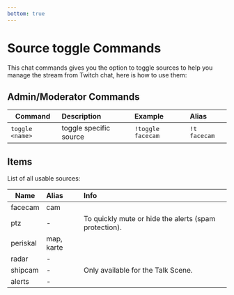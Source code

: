 ```yaml
---
bottom: true
---
```


# Source toggle Commands

This chat commands gives you the option to toggle sources to help you manage the stream from Twitch chat, here is how to use them:

## Admin/Moderator Commands

| **Command**     | **Description**        | **Example**       | **Alias**    |
|-----------------|:-----------------------|:------------------|:-------------|
| `toggle <name>` | toggle specific source | `!toggle facecam` | `!t facecam` |

## Items

List of all usable sources:

| **Name** | **Alias**  | **Info**                                              |
|----------|:-----------|:------------------------------------------------------|
| facecam  | cam        |                                                       |
| ptz      | -          | To quickly mute or hide the alerts (spam protection). |
| periskal | map, karte |                                                       |
| radar    | -          |                                                       |
| shipcam  | -          | Only available for the Talk Scene.                    |
| alerts   | -          |                                                       |